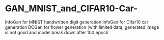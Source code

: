 # GAN_MNIST_and_CIFAR10-Car-
InfoGan for MNIST handwritten digit generation
InfoGan for Cifar10 car generation
DCGan for flower generation (with limited data, generated image is not good and model break down after 100 epoch
